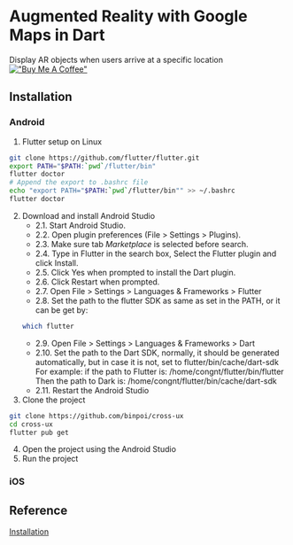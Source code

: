 # Augmented Reality with Google Maps in Dart

Display AR objects when users arrive at a specific location
[!["Buy Me A Coffee"](https://www.buymeacoffee.com/assets/img/custom_images/orange_img.png)](https://www.buymeacoffee.com/darknessangled12)

## Installation

### Android
1. Flutter setup on Linux
```Bash
git clone https://github.com/flutter/flutter.git
export PATH="$PATH:`pwd`/flutter/bin"
flutter doctor
# Append the export to .bashrc file
echo "export PATH="$PATH:`pwd`/flutter/bin"" >> ~/.bashrc
flutter doctor
```
2. Download and install Android Studio
    * 2.1. Start Android Studio.
    * 2.2. Open plugin preferences (File > Settings > Plugins).
    * 2.3. Make sure tab *Marketplace* is selected before search.
    * 2.4. Type in Flutter in the search box, Select the Flutter plugin and click Install.
    * 2.5. Click Yes when prompted to install the Dart plugin.
    * 2.6. Click Restart when prompted.
    * 2.7. Open File > Settings > Languages & Frameworks > Flutter
    * 2.8. Set the path to the flutter SDK as same as set in the PATH, or it can be get by:
    ```bash
    which flutter
    ```
    * 2.9. Open File > Settings > Languages & Frameworks > Dart
    * 2.10. Set the path to the Dart SDK, normally, it should be generated automatically, but in
    case it is not, set to flutter/bin/cache/dart-sdk
    For example: if the path to Flutter is: /home/congnt/flutter/bin/flutter
    Then the path to Dark is: /home/congnt/flutter/bin/cache/dart-sdk
    * 2.11. Restart the Android Studio
3. Clone the project
```bash
git clone https://github.com/binpoi/cross-ux
cd cross-ux
flutter pub get
```
4. Open the project using the Android Studio
5. Run the project
### iOS

## Reference
[Installation](https://flutter.dev/docs/get-started/install)
